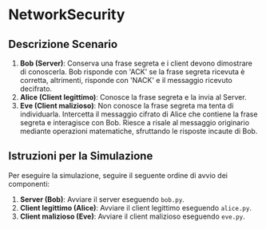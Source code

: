 # NetworkSecurity

## Descrizione Scenario
1. **Bob (Server)**: Conserva una frase segreta e i client devono dimostrare di conoscerla. Bob risponde con 'ACK' se la frase segreta ricevuta è corretta, altrimenti, risponde con 'NACK' e il messaggio ricevuto decifrato.
2. **Alice (Client legittimo)**: Conosce la frase segreta e la invia al Server.
3. **Eve (Client malizioso)**: Non conosce la frase segreta ma tenta di individuarla. Intercetta il messaggio cifrato di Alice che contiene la frase segreta e interagisce con Bob. Riesce a risale al messaggio originario mediante operazioni matematiche, sfruttando le risposte incaute di Bob.

## Istruzioni per la Simulazione
Per eseguire la simulazione, seguire il seguente ordine di avvio dei componenti:
1. **Server (Bob)**: Avviare il server eseguendo `bob.py`.
2. **Client legittimo (Alice)**: Avviare il client legittimo eseguendo `alice.py`. 
3. **Client malizioso (Eve)**: Avviare il client malizioso eseguendo `eve.py`.
